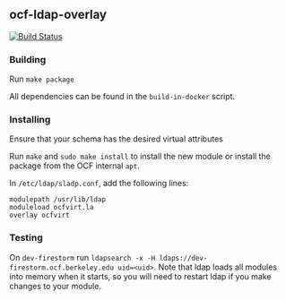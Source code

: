 ## ocf-ldap-overlay
[![Build Status](https://jenkins.ocf.berkeley.edu/buildStatus/icon?job=ldap-overlay/master)](https://jenkins.ocf.berkeley.edu/job/ldap-overlay/)

### Building

Run `make package`

All dependencies can be found in the `build-in-docker` script.

### Installing

Ensure that your schema has the desired virtual attributes

Run `make` and `sudo make install` to install the new module or install the
package from the OCF internal `apt`.

In `/etc/ldap/sladp.conf`, add the following lines:

```
modulepath /usr/lib/ldap
moduleload ocfvirt.la
overlay ocfvirt
```

### Testing

On `dev-firestorm` run `ldapsearch -x -H ldaps://dev-firestorm.ocf.berkeley.edu
uid=<uid>`. Note that ldap loads all modules into memory when it starts, so you
will need to restart ldap if you make changes to your module.
